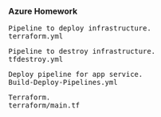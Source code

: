 ### Azure Homework
<pre>
Pipeline to deploy infrastructure.
terraform.yml
</pre>
<pre>
Pipeline to destroy infrastructure.
tfdestroy.yml
</pre>
<pre>
Deploy pipeline for app service.
Build-Deploy-Pipelines.yml
</pre>
<pre>
Terraform.
terraform/main.tf
</pre>
